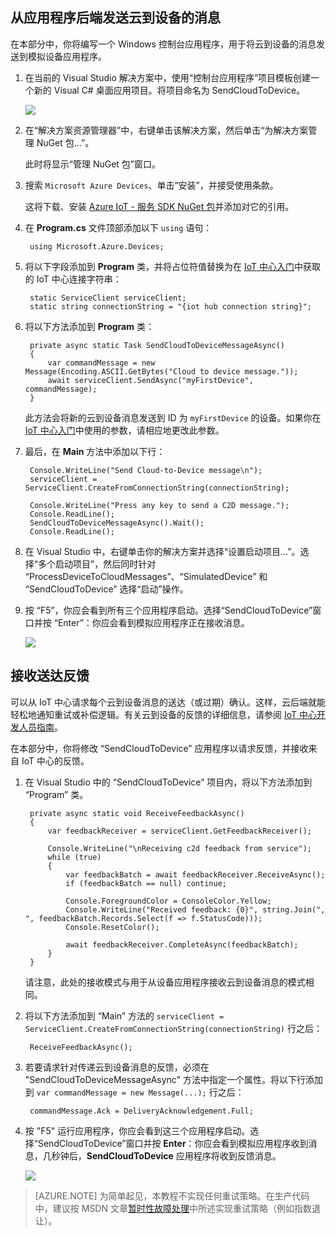 ## 从应用程序后端发送云到设备的消息

在本部分中，你将编写一个 Windows 控制台应用程序，用于将云到设备的消息发送到模拟设备应用程序。

1. 在当前的 Visual Studio 解决方案中，使用“控制台应用程序”项目模板创建一个新的 Visual C# 桌面应用项目。将项目命名为 SendCloudToDevice。

   	![][20]

2. 在“解决方案资源管理器”中，右键单击该解决方案，然后单击“为解决方案管理 NuGet 包...”。

	此时将显示“管理 NuGet 包”窗口。

3. 搜索 `Microsoft Azure Devices`、单击“安装”，并接受使用条款。

	这将下载、安装 [Azure IoT - 服务 SDK NuGet 包]并添加对它的引用。

4. 在 **Program.cs** 文件顶部添加以下 `using` 语句：

		using Microsoft.Azure.Devices;

5. 将以下字段添加到 **Program** 类，并将占位符值替换为在 [IoT 中心入门]中获取的 IoT 中心连接字符串：

		static ServiceClient serviceClient;
        static string connectionString = "{iot hub connection string}";

6. 将以下方法添加到 **Program** 类：

		private async static Task SendCloudToDeviceMessageAsync()
        {
            var commandMessage = new Message(Encoding.ASCII.GetBytes("Cloud to device message."));
            await serviceClient.SendAsync("myFirstDevice", commandMessage);
        }

	此方法会将新的云到设备消息发送到 ID 为 `myFirstDevice` 的设备。如果你在 [IoT 中心入门]中使用的参数，请相应地更改此参数。

7. 最后，在 **Main** 方法中添加以下行：

        Console.WriteLine("Send Cloud-to-Device message\n");
        serviceClient = ServiceClient.CreateFromConnectionString(connectionString);

        Console.WriteLine("Press any key to send a C2D message.");
        Console.ReadLine();
        SendCloudToDeviceMessageAsync().Wait();
        Console.ReadLine();

8. 在 Visual Studio 中，右键单击你的解决方案并选择“设置启动项目...”。选择“多个启动项目”，然后同时针对 “ProcessDeviceToCloudMessages”、“SimulatedDevice” 和 “SendCloudToDevice” 选择“启动”操作。

9.  按 “F5”，你应会看到所有三个应用程序启动。选择“SendCloudToDevice”窗口并按 “Enter”：你应会看到模拟应用程序正在接收消息。

    ![][21]

## 接收送达反馈
可以从 IoT 中心请求每个云到设备消息的送达（或过期）确认。这样，云后端就能轻松地通知重试或补偿逻辑。有关云到设备的反馈的详细信息，请参阅 [IoT 中心开发人员指南][IoT Hub Developer Guide - C2D]。

在本部分中，你将修改 “SendCloudToDevice” 应用程序以请求反馈，并接收来自 IoT 中心的反馈。

1. 在 Visual Studio 中的 “SendCloudToDevice” 项目内，将以下方法添加到 “Program” 类。
   
        private async static void ReceiveFeedbackAsync()
        {
            var feedbackReceiver = serviceClient.GetFeedbackReceiver();

            Console.WriteLine("\nReceiving c2d feedback from service");
            while (true)
            {
                var feedbackBatch = await feedbackReceiver.ReceiveAsync();
                if (feedbackBatch == null) continue;

                Console.ForegroundColor = ConsoleColor.Yellow;
                Console.WriteLine("Received feedback: {0}", string.Join(", ", feedbackBatch.Records.Select(f => f.StatusCode)));
                Console.ResetColor();

                await feedbackReceiver.CompleteAsync(feedbackBatch);
            }
        }

    请注意，此处的接收模式与用于从设备应用程序接收云到设备消息的模式相同。

2. 将以下方法添加到 “Main” 方法的 `serviceClient = ServiceClient.CreateFromConnectionString(connectionString)` 行之后：

        ReceiveFeedbackAsync();

3. 若要请求针对传递云到设备消息的反馈，必须在 "SendCloudToDeviceMessageAsync" 方法中指定一个属性。将以下行添加到 `var commandMessage = new Message(...);` 行之后：

        commandMessage.Ack = DeliveryAcknowledgement.Full;

4.  按 "F5" 运行应用程序，你应会看到这三个应用程序启动。选择“SendCloudToDevice”窗口并按 **Enter**：你应会看到模拟应用程序收到消息，几秒钟后，**SendCloudToDevice** 应用程序将收到反馈消息。

    ![][22]

> [AZURE.NOTE] 为简单起见，本教程不实现任何重试策略。在生产代码中，建议按 MSDN 文章[暂时性故障处理]中所述实现重试策略（例如指数退让）。

<!-- Links -->

[IoT Hub Developer Guide - C2D]: /documentation/articles/iot-hub-devguide/#c2d
[Azure IoT - 服务 SDK NuGet 包]: https://www.nuget.org/packages/Microsoft.Azure.Devices/
[暂时性故障处理]: https://msdn.microsoft.com/zh-cn/library/hh680901(v=pandp.50).aspx
[IoT 中心入门]: /documentation/articles/iot-hub-csharp-csharp-getstarted

<!-- Images -->
[20]: ./media/iot-hub-c2d-cloud-csharp/create-identity-csharp1.png
[21]: ./media/iot-hub-c2d-cloud-csharp/sendc2d1.png
[22]: ./media/iot-hub-c2d-cloud-csharp/sendc2d2.png

<!---HONumber=Mooncake_0321_2016-->